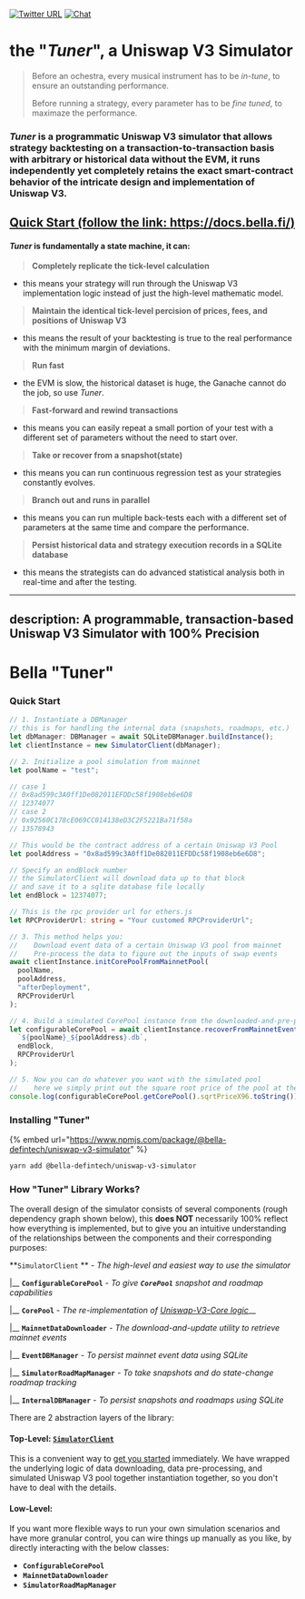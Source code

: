 [![Twitter URL](https://img.shields.io/twitter/url.svg?label=Follow%20%40BellaProtocol&style=social&url=https%3A%2F%2Ftwitter.com%2FBellaProtocol)](https://twitter.com/BellaProtocol)
[![Chat](https://img.shields.io/badge/chat-on%20discord-7289da.svg)](https://discord.gg/8ctd5geS8t)

# the "_Tuner_", a Uniswap V3 Simulator

> Before an ochestra, every musical instrument has to be _in-tune_, to ensure an outstanding performance.
>
> Before running a strategy, every parameter has to be _fine tuned_, to maximaze the performance.

### _Tuner_ is a programmatic Uniswap V3 simulator that allows strategy backtesting on a transaction-to-transaction basis with arbitrary or historical data without the EVM, it runs independently yet completely retains the exact smart-contract behavior of the intricate design and implementation of Uniswap V3.

## [Quick Start (follow the link: https://docs.bella.fi/)](https://docs.bella.fi/)

#### _Tuner_ is fundamentally a state machine, it can:

> **Completely replicate the tick-level calculation**

- this means your strategy will run through the Uniswap V3 implementation logic instead of just the high-level mathematic model.

> **Maintain the identical tick-level percision of prices, fees, and positions of Uniswap V3**

- this means the result of your backtesting is true to the real performance with the minimum margin of deviations.

> **Run fast**

- the EVM is slow, the historical dataset is huge, the Ganache cannot do the job, so use _Tuner_.

> **Fast-forward and rewind transactions**

- this means you can easily repeat a small portion of your test with a different set of parameters without the need to start over.

> **Take or recover from a snapshot(state)**

- this means you can run continuous regression test as your strategies constantly evolves.

> **Branch out and runs in parallel**

- this means you can run multiple back-tests each with a different set of parameters at the same time and compare the performance.

> **Persist historical data and strategy execution records in a SQLite database**

- this means the strategists can do advanced statistical analysis both in real-time and after the testing.


---
description: A programmable, transaction-based Uniswap V3 Simulator with 100% Precision
---

# Bella "Tuner"

### Quick Start

```typescript
// 1. Instantiate a DBManager
// this is for handling the internal data (snapshots, roadmaps, etc.)
let dbManager: DBManager = await SQLiteDBManager.buildInstance();
let clientInstance = new SimulatorClient(dbManager);

// 2. Initialize a pool simulation from mainnet
let poolName = "test";

// case 1
// 0x8ad599c3A0ff1De082011EFDDc58f1908eb6e6D8
// 12374077
// case 2
// 0x92560C178cE069CC014138eD3C2F5221Ba71f58a
// 13578943

// This would be the contract address of a certain Uniswap V3 Pool
let poolAddress = "0x8ad599c3A0ff1De082011EFDDc58f1908eb6e6D8";

// Specify an endBlock number
// the SimulatorClient will download data up to that block
// and save it to a sqlite database file locally
let endBlock = 12374077;

// This is the rpc provider url for ethers.js
let RPCProviderUrl: string = "Your customed RPCProviderUrl";

// 3. This method helps you:
//    Download event data of a certain Uniswap V3 pool from mainnet
//    Pre-process the data to figure out the inputs of swap events
await clientInstance.initCorePoolFromMainnetPool(
  poolName,
  poolAddress,
  "afterDeployment",
  RPCProviderUrl
);

// 4. Build a simulated CorePool instance from the downloaded-and-pre-processed mainnet events
let configurableCorePool = await clientInstance.recoverFromMainnetEventDBFile(
  `${poolName}_${poolAddress}.db`,
  endBlock,
  RPCProviderUrl
);

// 5. Now you can do whatever you want with the simulated pool
//    here we simply print out the square root price of the pool at the specified block height
console.log(configurableCorePool.getCorePool().sqrtPriceX96.toString());
```

### Installing "Tuner"

{% embed url="https://www.npmjs.com/package/@bella-defintech/uniswap-v3-simulator" %}

```bash
yarn add @bella-defintech/uniswap-v3-simulator
```

### How "Tuner" Library Works?

The overall design of the simulator consists of several components (rough dependency graph shown below), this **does NOT** necessarily 100% reflect how everything is implemented, but to give you an intuitive understanding of the relationships between the components and their corresponding purposes:

**`SimulatorClient` ** - _The high-level and easiest way to use the simulator_

&#x20; |\_\_ **`ConfigurableCorePool`** - _To give **`CorePool`** snapshot and roadmap capabilities_

&#x20; |\_\_ **`CorePool`** - _The re-implementation of_ [_Uniswap-V3-Core logic_](https://github.com/Uniswap/v3-core/blob/main/contracts/UniswapV3Pool.sol)\_\_

&#x20; |\_\_ **`MainnetDataDownloader`** - _The download-and-update utility to retrieve mainnet events_

&#x20; |\_\_ **`EventDBManager`** - _To persist mainnet event data using SQLite_

&#x20; |\_\_ **`SimulatorRoadMapManager`** - _To take snapshots and do state-change roadmap tracking_

&#x20; |\_\_ **`InternalDBManager`** - _To persist snapshots and roadmaps using SQLite_

There are 2 abstraction layers of the library:

#### Top-Level: [`SimulatorClient`](src/client/SimulatorClient.ts)

This is a convenient way to [get you started](./#quick-start) immediately. We have wrapped the underlying logic of data downloading, data pre-processing, and simulated Uniswap V3 pool together instantiation together, so you don't have to deal with the details.

#### Low-Level:&#x20;

If you want more flexible ways to run your own simulation scenarios and have more granular control, you can wire things up manually as you like, by directly interacting with the below classes:

- **`ConfigurableCorePool`**
- **`MainnetDataDownloader`**
- **`SimulatorRoadMapManager`**

####
